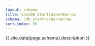 ```yaml
---
layout: schema
title: ConsDB StarTrackerNarrow
schema: cdb_startrackernarrow
sort-index: 55
---
```

{{ site.data[page.schema].description }}
